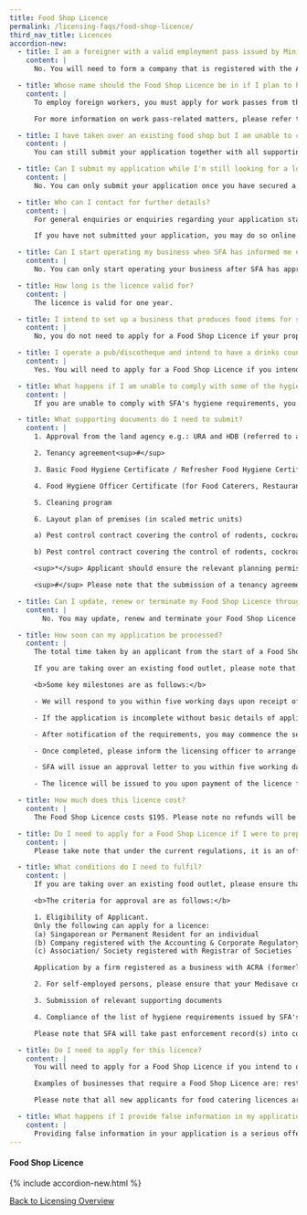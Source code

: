 ```yaml
---
title: Food Shop Licence
permalink: /licensing-faqs/food-shop-licence/
third_nav_title: Licences
accordion-new:   
  - title: I am a foreigner with a valid employment pass issued by Ministry of Manpower. Can I apply for the licence in my name?
    content: |
      No. You will need to form a company that is registered with the Accounting & Corporate Regulatory Authority (ACRA) and apply for the licence in the company's name.

  - title: Whose name should the Food Shop Licence be in if I plan to hire foreign workers?
    content: |
      To employ foreign workers, you must apply for work passes from the Ministry of Manpower. Please request for the Food Shop Licence to be issued in the name of the body corporate. Food Shop Licences issued in the name of an individual (e.g.: a Director) will not be acceptable for the purpose of work pass applications.

      For more information on work pass-related matters, please refer to MOM's [website](https://www.mom.gov.sg/){:target="_blank"} or call MOM Contact Centre at 64385122.

  - title: I have taken over an existing food shop but I am unable to contact the previous licensee to surrender/cancel his Food Shop Licence for the premises. How do I apply for the Food Shop Licence?
    content: |
      You can still submit your application together with all supporting documents. However, for such cases, SFA will need to write to the previous licensee to confirm whether he is still operating the business at the said premises. If the previous licensee indicates that he is no longer operating the said premises or does not respond, SFA will proceed to process your application. The processing time for such cases is about two weeks.

  - title: Can I submit my application while I'm still looking for a location to operate my business?
    content: |
      No. You can only submit your application once you have secured a location to operate your business.

  - title: Who can I contact for further details?
    content: |
      For general enquiries or enquiries regarding your application status, please submit your enquiry and GoBusiness Licensing application ID through SFA's [online feedback form] (https://www.sfa.gov.sg/feedback){:target="_blank"}.

      If you have not submitted your application, you may do so online on our website.

  - title: Can I start operating my business when SFA has informed me of in-principle approval of my Food Shop Licence application?
    content: |
      No. You can only start operating your business after SFA has approved the Food Shop Licence application and you have made payment. Please keep the receipt of payment, and the licence will be mailed to you within seven working days from payment date.

  - title: How long is the licence valid for?
    content: |
      The licence is valid for one year.

  - title: I intend to set up a business that produces food items for supply to other food shops and food stalls. Do I need to apply for a Food Shop Licence?
    content: |
      No, you do not need to apply for a Food Shop Licence if your proposed food business does not involve the retail sale of food directly to the customer. However, you may need to obtain a food factory licence from the Food Production & Processing Department (FPPD) at SFA for your proposed business.

  - title: I operate a pub/discotheque and intend to have a drinks counter selling alcoholic drinks. Do I need to apply for a Food Shop Licence?
    content: |
      Yes. You will need to apply for a Food Shop Licence if you intend to operate a drinks or snack counter at your premises.

  - title: What happens if I am unable to comply with some of the hygiene requirements?
    content: |
      If you are unable to comply with SFA's hygiene requirements, you will not be issued a Food Shop Licence.    

  - title: What supporting documents do I need to submit?
    content: |
      1. Approval from the land agency e.g.: URA and HDB (referred to as planning permission from land agencies)*

      2. Tenancy agreement<sup>#</sup>

      3. Basic Food Hygiene Certificate / Refresher Food Hygiene Certificate of food handlers

      4. Food Hygiene Officer Certificate (for Food Caterers, Restaurants, Food Courts and Canteens only)

      5. Cleaning program

      6. Layout plan of premises (in scaled metric units)

      a) Pest control contract covering the control of rodents, cockroaches and flies during the year-long licensing period. The inspection frequency of the food shop premises covered in the contract shall be at least once a month to detect any sign of pest infestation.

      b) Pest control contract covering the control of rodents, cockroaches and flies during the year-long licensing period. The inspection frequency of the food shop premises covered in the contract shall be at least once a month to detect any sign of pest infestation.

      <sup>*</sup> Applicant should ensure the relevant planning permission is obtained, prior to signing any tenancy agreement and investing in renovations/equipment for the premises.

      <sup>#</sup> Please note that the submission of a tenancy agreement is not required during the initial stage of application for a licence. The tenancy agreement will only be required at the final stage, before SFA approves and issues the licence. You are advised not to sign any tenancy agreement, until the land agency concerned has approved the relevant use for the premises, and you are reasonably confident you can meet with the COPEH requirements by also verifying with the owner/landlord on the necessary renovations like installation of exhaust system, pipings for sinks etc.

  - title: Can I update, renew or terminate my Food Shop Licence through the Guided Journey feature?
    content: |
        No. You may update, renew and terminate your Food Shop Licence through the Self-Service feature.  

  - title: How soon can my application be processed?
    content: |
      The total time taken by an applicant from the start of a Food Shop Licence application to receipt of licence can typically vary from a week to a few months, depending on time taken to renovate the premises to meet the requirements, our pre-licensing checks on site to ensure compliance, complete and accurate submission of required documents, and payment of licence fee.

      If you are taking over an existing food outlet, please note that the previous licensee will need to write in to cancel his licence, before SFA can approve your application. Otherwise, there will be a delay of at least two weeks, as SFA will need to write to the existing licensee to confirm his licence can be cancelled.

      <b>Some key milestones are as follows:</b>

      - We will respond to you within five working days upon receipt of the application.

      - If the application is incomplete without basic details of applicant and layout plan of premises, you will be informed to furnish the information within two weeks. Upon furnishing the information, we will notify you on the requirements to comply for your application.

      - After notification of the requirements, you may commence the set up or renovation of your premises according to the layout plan submitted in the application.

      - Once completed, please inform the licensing officer to arrange for a pre-licensing site inspection to verify compliance.

      - SFA will issue an approval letter to you within five working days after the pre-licensing inspection if everything is in order. This letter will also serve as notification to you to collect the licence.

      - The licence will be issued to you upon payment of the licence fee.   

  - title: How much does this licence cost?
    content: |
      The Food Shop Licence costs $195. Please note no refunds will be allowed once payment has been made.   

  - title: Do I need to apply for a Food Shop Licence if I were to prepare and cook food from my home for sale to the public?
    content: |
      Please take note that under the current regulations, it is an offence to sell home cooked food to the public.   

  - title: What conditions do I need to fulfil?
    content: |
      If you are taking over an existing food outlet, please ensure that the previous licensee had surrendered/cancelled his licence before you submit an application for the licence. Otherwise, there will be a delay in processing your application.

      <b>The criteria for approval are as follows:</b>

      1. Eligibility of Applicant.
      Only the following can apply for a licence:
      (a) Singaporean or Permanent Resident for an individual
      (b) Company registered with the Accounting & Corporate Regulatory Authority (ACRA)
      (c) Association/ Society registered with Registrar of Societies

      Application by a firm registered as a business with ACRA (formerly RCB) cannot be accepted. The sole proprietor or active partner must apply for a licence in his name.

      2. For self-employed persons, please ensure that your Medisave contributions are paid before applying for a licence.

      3. Submission of relevant supporting documents

      4. Compliance of the list of hygiene requirements issued by SFA's Food Service Department. (note: You may refer to the Licensing Conditions here for more information on the general design of a food retail outlet)

      Please note that SFA will take past enforcement record(s) into consideration for new licence applications and/or renewal.          

  - title: Do I need to apply for this licence?
    content: |
      You will need to apply for a Food Shop Licence if you intend to operate a retail food outlet where food and/or drink are sold wholly by retail. This is a requirement under the Environmental Public Health Act. The purpose of licensing is to ensure cleanliness and food safety in food retail outlets and to prevent food-borne diseases.

      Examples of businesses that require a Food Shop Licence are: restaurants, cake shops, eating houses, coffeeshops, food courts, snack and drink counters, market produce shops, private markets, food caterers, food shops (pets allowed) and mobile food wagon.

      Please note that all new applicants for food catering licences are required to submit an FSMS plan within the first three months of the licence issuance date. For more details, please refer to Singapore Food Authority's website [here](http://www.sfa.gov.sg/){:target="_blank"}.

  - title: What happens if I provide false information in my application?
    content: |
      Providing false information in your application is a serious offence. Your licence can be suspended, cancelled or revoked. Enforcement action can also be taken against you.                              
---
```


#### Food Shop Licence
{% include accordion-new.html %}

[Back to Licensing Overview](/licensing/)
